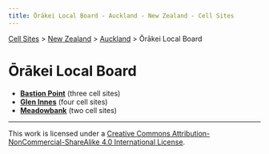 ```yaml
---
title: Ōrākei Local Board - Auckland - New Zealand - Cell Sites
---
```


[Cell Sites](../../../) > [New Zealand](../../) > [Auckland](../) > Ōrākei Local Board

# Ōrākei Local Board

* **[Bastion Point](bastion-point)** (three cell sites)
* **[Glen Innes](glen-innes)** (four cell sites)
* **[Meadowbank](meadowbank)** (two cell sites)

---

This work is licensed under a [Creative Commons Attribution-NonCommercial-ShareAlike 4.0 International License](http://creativecommons.org/licenses/by-nc-sa/4.0/).
